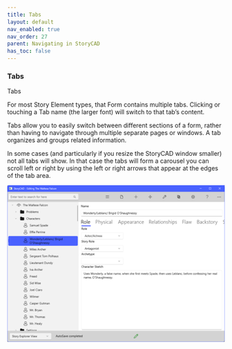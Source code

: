 ```yaml
---
title: Tabs
layout: default
nav_enabled: true
nav_order: 27
parent: Navigating in StoryCAD
has_toc: false
---
```

### Tabs
Tabs		

For most Story Element types, that Form contains multiple tabs. Clicking or touching a Tab name (the larger font) will switch to that tab’s content. 

Tabs allow you to easily switch between different sections of a form, rather than having to navigate through multiple separate pages or windows. A tab organizes and groups related information.

In some cases (and particularly if you resize the StoryCAD window smaller) not all tabs will show. In that case  the tabs will form a carousel you can scroll left or right by using the left or right arrows that appear at the edges of the tab area.

![](../media/Tabs.png)


